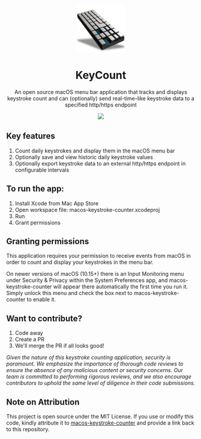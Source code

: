 <p align="center">
  <img width="128" src="macos-keystroke-counter/Assets.xcassets/icon_512x512@2x.png">
</p>

<h1 align="center">KeyCount</h1>

<p align="center">
  An open source macOS menu bar application that tracks and displays keystroke count and can (optionally) send real-time-like keystroke data to a specified http/https endpoint
</p>

<p align="center">
  <img src="https://media.giphy.com/media/v1.Y2lkPTc5MGI3NjExaHFsaDJyZHZ6dmtxMnI3MG1qc2M4bXZpOTBrZGl1c3ljMmhnaWYzOSZlcD12MV9pbnRlcm5hbF9naWZfYnlfaWQmY3Q9Zw/WB1Y5VlmofpfQwjpZt/source.gif">
</p>

## Key features
1. Count daily keystrokes and display them in the macOS menu bar
2. Optionally save and view historic daily keystroke values
3. Optionally export keystroke data to an external http/https endpoint in configurable intervals

## To run the app:
1. Install Xcode from Mac App Store
2. Open workspace file: macos-keystroke-counter.xcodeproj
3. Run
4. Grant permissions

## Granting permissions
This application requires your permission to receive events from macOS in order to count and display your keystrokes in the menu bar.

On newer versions of macOS (10.15+) there is an Input Monitoring menu under Security & Privacy within the System Preferences app, and macos-keystroke-counter will appear there automatically the first time you run it. Simply unlock this menu and check the box next to macos-keystroke-counter to enable it.

## Want to contribute?
1. Code away
2. Create a PR
3. We'll merge the PR if all looks good!

_Given the nature of this keystroke counting application, security is paramount. We emphasize the importance of thorough code reviews to ensure the absence of any malicious content or security concerns. Our team is committed to performing rigorous reviews, and we also encourage contributors to uphold the same level of diligence in their code submissions._

## Note on Attribution
This project is open source under the MIT License. If you use or modify this code, kindly attribute it to [macos-keystroke-counter](https://github.com/MarcusDelvecchio/macos-keystroke-counter) and provide a link back to this repository.
